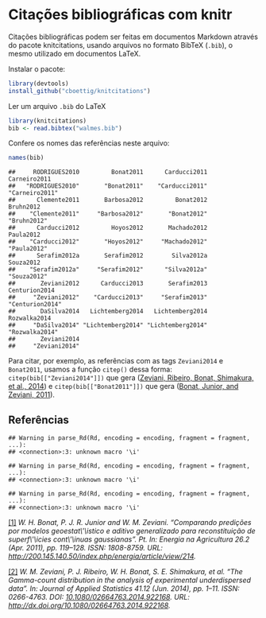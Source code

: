 # Citações bibliográficas com knitr



Citações bibliográficas podem ser feitas em documentos Markdown através
do pacote knitcitations, usando arquivos no formato BibTeX (`.bib`), o
mesmo utilizado em documentos LaTeX.

Instalar o pacote:


```r
library(devtools)
install_github("cboettig/knitcitations")
```

Ler um arquivo `.bib` do LaTeX


```r
library(knitcitations)
bib <- read.bibtex("walmes.bib")
```

Confere os nomes das referências neste arquivo:


```r
names(bib)
```

```
##     RODRIGUES2010         Bonat2011      Carducci2011      Carneiro2011 
##   "RODRIGUES2010"       "Bonat2011"    "Carducci2011"    "Carneiro2011" 
##      Clemente2011       Barbosa2012         Bonat2012         Bruhn2012 
##    "Clemente2011"     "Barbosa2012"       "Bonat2012"       "Bruhn2012" 
##      Carducci2012         Hoyos2012       Machado2012         Paula2012 
##    "Carducci2012"       "Hoyos2012"     "Machado2012"       "Paula2012" 
##      Serafim2012a       Serafim2012        Silva2012a         Souza2012 
##    "Serafim2012a"     "Serafim2012"      "Silva2012a"       "Souza2012" 
##       Zeviani2012      Carducci2013       Serafim2013     Centurion2014 
##     "Zeviani2012"    "Carducci2013"     "Serafim2013"   "Centurion2014" 
##       DaSilva2014   Lichtemberg2014   Lichtemberg2014      Rozwalka2014 
##     "DaSilva2014" "Lichtemberg2014" "Lichtemberg2014"    "Rozwalka2014" 
##       Zeviani2014 
##     "Zeviani2014"
```

Para citar, por exemplo, as referências com as tags `Zeviani2014` e
`Bonat2011`, usamos a função `citep()` dessa forma:
`citep(bib[["Zeviani2014"]])` que gera (<a href='#bib-Zeviani2014'>Zeviani, Ribeiro, Bonat, Shimakura, et al., 2014</a>) e
`citep(bib[["Bonat2011"]])` que gera (<a href='#bib-Bonat2011'>Bonat, Junior, and Zeviani, 2011</a>).

## Referências


```
## Warning in parse_Rd(Rd, encoding = encoding, fragment = fragment, ...):
## <connection>:3: unknown macro '\i'
```

```
## Warning in parse_Rd(Rd, encoding = encoding, fragment = fragment, ...):
## <connection>:3: unknown macro '\i'
```

```
## Warning in parse_Rd(Rd, encoding = encoding, fragment = fragment, ...):
## <connection>:3: unknown macro '\i'
```

<p><a id='bib-Bonat2011'></a><a href="#cite-Bonat2011">[1]</a><cite>
W. H. Bonat, P. J. R. Junior and W. M. Zeviani.
&ldquo;Comparando predições por modelos geoestat\'\istico e aditivo generalizado para reconstituição de superf\'\icies cont\'\inuas gaussianas&rdquo;.
Pt.
In: <em>Energia na Agricultura</em> 26.2 (Apr. 2011), pp. 119&ndash;128.
ISSN: 1808-8759.
URL: <a href="http://200.145.140.50/index.php/energia/article/view/214">http://200.145.140.50/index.php/energia/article/view/214</a>.</cite></p>

<p><a id='bib-Zeviani2014'></a><a href="#cite-Zeviani2014">[2]</a><cite>
W. M. Zeviani, P. J. Ribeiro, W. H. Bonat, S. E. Shimakura, et al.
&ldquo;The Gamma-count distribution in the analysis of experimental underdispersed data&rdquo;.
In: <em>Journal of Applied Statistics</em> 41.12 (Jun. 2014), pp. 1&ndash;11.
ISSN: 0266-4763.
DOI: <a href="http://dx.doi.org/10.1080/02664763.2014.922168">10.1080/02664763.2014.922168</a>.
URL: <a href="http://dx.doi.org/10.1080/02664763.2014.922168">http://dx.doi.org/10.1080/02664763.2014.922168</a>.</cite></p>
